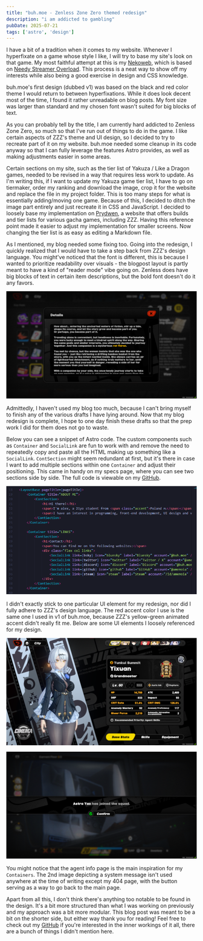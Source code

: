 ```yaml
---
title: "buh.moe - Zenless Zone Zero themed redesign"
description: "i am addicted to gambling"
pubDate: 2025-07-21
tags: ['astro', 'design']
---
```


I have a bit of a tradition when it comes to my website. Whenever I hyperfixate on a game whose style I like, I will try to base my site's look on that game. My most faithful attempt at this is my [Nekoweb](https://amemoia.nekoweb.org/), which is based on [Needy Streamer Overload](https://store.steampowered.com/app/1451940/NEEDY_STREAMER_OVERLOAD/). This process is a neat way to show off my interests while also being a good exercise in design and CSS knowledge.

buh.moe's first design (dubbed v1) was based on the black and red color theme I would return to between hyperfixations. While it does look decent most of the time, I found it rather unreadable on blog posts. My font size was larger than standard and my chosen font wasn't suited for big blocks of text.

As you can probably tell by the title, I am currently hard addicted to Zenless Zone Zero, so much so that I've run out of things to do in the game. I like certain aspects of ZZZ's theme and UI design, so I decided to try to recreate part of it on my website. buh.moe needed some cleanup in its code anyway so that I can fully leverage the features Astro provides, as well as making adjustments easier in some areas.

Certain sections on my site, such as the tier list of Yakuza / Like a Dragon games, needed to be revised in a way that requires less work to update. As I'm writing this, if I want to update my Yakuza game tier list, I have to go on tiermaker, order my ranking and download the image, crop it for the website and replace the file in my project folder. This is too many steps for what is essentially adding/moving one game. Because of this, I decided to ditch the image part entirely and just recreate it in CSS and JavaScript. I decided to loosely base my implementation on [Prydwen](https://www.prydwen.gg/zenless/tier-list), a website that offers builds and tier lists for various gacha games, including ZZZ. Having this reference point made it easier to adjust my implementation for smaller screens. Now changing the tier list is as easy as editing a Markdown file.

As I mentioned, my blog needed some fixing too. Going into the redesign, I quickly realized that I would have to take a step back from ZZZ's design language. You might've noticed that the font is different, this is because I wanted to prioritize readability over visuals - the blogpost layout is partly meant to have a kind of "reader mode" vibe going on. Zenless does have big blocks of text in certain item descriptions, but the bold font doesn't do it any favors.

![A long block of text in the "details" pane of an item in Zenless Zone Zero. The font is the same bold font used in ZZZ's interface. The actual text is irrelevant.](../img/blog/buh-moe-zzz-redesign/zzz-text.png)

Admittedly, I haven't used my blog too much, because I can't bring myself to finish any of the various drafts I have lying around. Now that my blog redesign is complete, I hope to one day finish these drafts so that the prep work I did for them does not go to waste.

Below you can see a snippet of Astro code. The custom components such as `Container` and `SocialLink` are fun to work with and remove the need to repeatedly copy and paste all the HTML making up something like a `SocialLink`. `ContSection` might seem redundant at first, but it's there in case I want to add multiple sections within one `Container` and adjust their positioning. This came in handy on my specs page, where you can see two sections side by side. The full code is viewable on my [GitHub](https://github.com/amemoia/amemoia.github.io).

![A block of code in Astro, showing my implementation of Containers and ContSections](../img/blog/buh-moe-zzz-redesign/AstroCode.png)

I didn't exactly stick to one particular UI element for my redesign, nor did I fully adhere to ZZZ's design language. The red accent color I use is the same one I used in v1 of buh.moe, because ZZZ's yellow-green animated accent didn't really fit me. Below are some UI elements I loosely referenced for my design.

![Zenless Zone Zero's character stats screen, showing Yixuan standing next to the stats list.](../img/blog/buh-moe-zzz-redesign/character.png)

![A system message in Zenless Zone Zero reading "Astra Yao has joined the squad.", with a confirm button below.](../img/blog/buh-moe-zzz-redesign/message.png)

You might notice that the agent info page is the main inspiration for my `Containers`. The 2nd image depicting a system message isn't used anywhere at the time of writing except my 404 page, with the button serving as a way to go back to the main page.

Apart from all this, I don't think there's anything too notable to be found in the design. It's a bit more structured than what I was working on previously and my approach was a bit more modular. This blog post was meant to be a bit on the shorter side, but either way thank you for reading! Feel free to check out my [GitHub](https://github.com/amemoia/amemoia.github.io) if you're interested in the inner workings of it all, there are a bunch of things I didn't mention here.